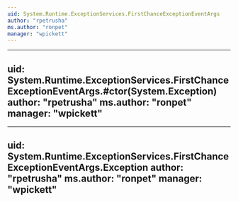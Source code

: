 ```yaml
---
uid: System.Runtime.ExceptionServices.FirstChanceExceptionEventArgs
author: "rpetrusha"
ms.author: "ronpet"
manager: "wpickett"
---
```


---
uid: System.Runtime.ExceptionServices.FirstChanceExceptionEventArgs.#ctor(System.Exception)
author: "rpetrusha"
ms.author: "ronpet"
manager: "wpickett"
---

---
uid: System.Runtime.ExceptionServices.FirstChanceExceptionEventArgs.Exception
author: "rpetrusha"
ms.author: "ronpet"
manager: "wpickett"
---
